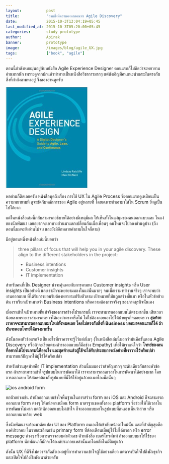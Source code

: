 ```yaml
---
layout:           post
title:            "สามสิ่งที่ควรมองหาตอนทำ Agile Discovery"
date:             2015-10-3T13:04:19+05:45
last_modified_at: 2015-10-3T05:20:00+05:45
categories:       study prototype
author:           Apirak
banner:           prototype
image:            /images/blog/agile_UX.jpg
tags:             ["book", "agile"]
---
```


ตอนนี้กำลังหมกมุ่นอยู่กับหนังสือ Agile Experience Designer ตอนแรกก็ไม่คิดว่าจะพยายามอ่านมากนัก
เพราะดูจากปกแล้วท่าทางเป็นหนังสือวิชาการมากๆ แต่บังเอิญมีคนแนะนำและมันตรงกับสิ่งที่กำลังตามหาอยู่
จึงลองอ่านดูครับ

![Agile Experience Designer](/images/blog/agile_UX.jpg)

พออ่านก็ติดเลยครับ หนังสือพูดถึงเรื่อง การใช้ UX ใน Agile Process
ซึ่งตอนแรกดูเหมือนเป็นความพยายามที่ ดูจะขัดกับหลักการของ Agile อยู่หลายที่
โดยเฉพาะถ้าเอามาใส่ใน Scrum ยิ่งดูเป็นไปได้ยาก

<!--more-->

แต่ในหนังสือเล่มนี้กลับสามารถอธิบายได้อย่างมีเหตุมีผล ให้เห็นทั้งในแง่มุมของคนออกแบบและ
ในแง่ของนักพัฒนา เลยอยากจะเอาบางส่วนมาแลกเปลี่ยนกันเผื่อเพื่อนๆ คนไหนจะไปลองอ่านดูบ้าง
(ถึงตอนนี้ผมจะยังอ่านไม่จบ และยังมีอีกหลายคำถามในใจก็ตาม)

มีอยู่ตอนหนึ่งหนังสือเล่มนี้บอกว่า

> three pillars of focus that will help you in your agile discovery.
> These align to the different stakeholders in the project:
>
> * Business intentions
> * Customer insights
> * IT implementation

สำหรับคนที่เป็น Designer น่าจะคุ้นเคยกับการตามหา Customer insights หรือ User insights
เป็นอย่างดี และเรามักจะพยายามมองในแง่นั้นมากๆ จนเมื่อเรามาทำงานจริงๆ เราจะพบว่างานออกแบบ
ที่ได้รับการยอมรับต้องพยายามปรับตัวตาม เป้าหมายที่มันถูกสร้างขึ้นมา หรือในหัวข้อข้างต้น
เราเรียกเป้าหมายว่า Business intentions หรือความต้องการจริงๆ ของภาคธุรกิจนั่นเอง

เมื่อเราเข้าใจเป้าหมายที่แท้จริงของการสร้างโปรแกรมนี้ เราจะสามารถออกแบบได้ตรงมากขึ้น
เสียเวลาน้อยลงเพราะเราสามารถตรวจได้เองว่าตรงหรือไม่ ไม่ใช่ต้องคอยเอาไปให้ฝ่ายธุรกิจคอยตรวจ
**สุดท้ายเราอาจจะสามารถออกแบบมาใหม่ทั้งหมดเลย โดยไม่ตรงกับสิ่งที่ Business บอกมาตอนแรกก็ได้
ถ้ามันจะตอบโจทย์ได้ตรงมากขึ้น**

ดังนั้นสองหัวข้อแรกจึงเป็นอะไรที่เราควรจะรู้ไว้แต่เนิ่นๆ (ในหนังสือเล่มนี้บอกว่ามันคือขั้นตอน Agile Discovery
หรือถ้าจะเรียกตามตำราออกแบบก็คือช่วง Empathy) เพื่อให้เราแน่ใจว่า **โจทย์ของคนที่อยากได้โปรแกรมนี้คืออะไร
และสุดท้ายแล้วผู้ใช้จะได้รับประสบการณ์อย่างที่เราวางไว้หรือเปล่า** สามารถแก้ปัญหาให้ผู้ใช้ได้หรือเปล่า

สำหรับส่วนสุดท้ายคือ IT implementation ส่วนนี้ผมมองว่าสำคัญมากๆ ระดับเดียวกับสองหัวข้อแรก
ถ้าเราสามารถเข้าใจรูปแบบในการพัฒนาได้ เราจะสามารถลดเวลาในการพัฒนาได้อย่างมาก โดยการออกแบบ
ให้สอดคล้องกับรูปแบบที่มีให้ใช้อยู่แล้วของเครื่องมือนั้นๆ

![ios android form](https://dl.dropboxusercontent.com/u/1117856/ux.in.th/osx_to_ios.jpg)

ยกตัวอย่างเช่น ถ้านักออกแบบเข้าใจพื้นฐานในการสร้าง form ของ iOS และ Android ก็จะสามารถออกแบบ
form ต่างๆ ให้หน้าตาเหมือน form มาตรฐานของทั้งสอง platform ซึ่งช่วยให้ใช้เวลาในการพัฒนาไม่มาก
แต่ถ้านักออกแบบไม่เข้าใจ ก็จะออกแบบมาในรูปแบบที่ตนเองเห็นว่าสวย หรือออกแบบมาคล้าย web

ซึ่งนักพัฒนาจะต้องมาดัดแปลง UI ของ Platform ตนเองให้เข้ากับหน้าตาใหม่นั้น และที่สำคัญสุดคือองค์ประกอบ
ในรายละเอียดเช่น primary form ที่ต้องเตือนเมื่อผู้ใช้ไม่ได้กรอก หรือ error message ต่างๆ
หรือการตรวจสอบค่าตัวเลข ตัวหนังสือ เบอร์โทรศัพท์ ถ้าออกแบบมาให้ใช้ของ platform
นักพัฒนาก็มักจะได้องค์ประกอบเหล่านั้นมาโดยอัตโนมัติอยู่แล้ว

ดังนั้น UX ที่ดีจึงไม่ควรจำกัดตัวเองอยู่ที่การทำความเข้าใจผู้ใช้อย่างเดียว แต่ควรเปิดใจไปถึงฝั่งธุรกิจ
และเปิดใจไปถึงฝั่งพัฒนาด้วยครับ
